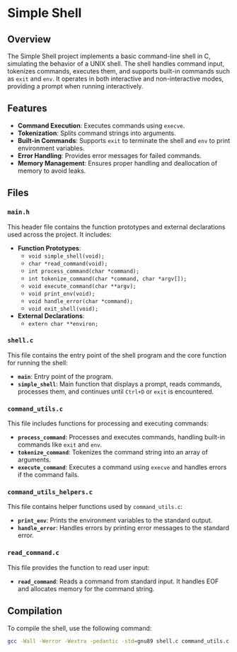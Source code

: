 # Simple Shell

## Overview

The Simple Shell project implements a basic command-line shell in C, simulating the behavior of a UNIX shell. The shell handles command input, tokenizes commands, executes them, and supports built-in commands such as `exit` and `env`. It operates in both interactive and non-interactive modes, providing a prompt when running interactively.

## Features

- **Command Execution**: Executes commands using `execve`.
- **Tokenization**: Splits command strings into arguments.
- **Built-in Commands**: Supports `exit` to terminate the shell and `env` to print environment variables.
- **Error Handling**: Provides error messages for failed commands.
- **Memory Management**: Ensures proper handling and deallocation of memory to avoid leaks.

## Files

### `main.h`

This header file contains the function prototypes and external declarations used across the project. It includes:

- **Function Prototypes**:
  - `void simple_shell(void);`
  - `char *read_command(void);`
  - `int process_command(char *command);`
  - `int tokenize_command(char *command, char *argv[]);`
  - `void execute_command(char **argv);`
  - `void print_env(void);`
  - `void handle_error(char *command);`
  - `void exit_shell(void);`
- **External Declarations**:
  - `extern char **environ;`

### `shell.c`

This file contains the entry point of the shell program and the core function for running the shell:

- **`main`**: Entry point of the program.
- **`simple_shell`**: Main function that displays a prompt, reads commands, processes them, and continues until `Ctrl+D` or `exit` is encountered.

### `command_utils.c`

This file includes functions for processing and executing commands:

- **`process_command`**: Processes and executes commands, handling built-in commands like `exit` and `env`.
- **`tokenize_command`**: Tokenizes the command string into an array of arguments.
- **`execute_command`**: Executes a command using `execve` and handles errors if the command fails.

### `command_utils_helpers.c`

This file contains helper functions used by `command_utils.c`:

- **`print_env`**: Prints the environment variables to the standard output.
- **`handle_error`**: Handles errors by printing error messages to the standard error.

### `read_command.c`

This file provides the function to read user input:

- **`read_command`**: Reads a command from standard input. It handles EOF and allocates memory for the command string.

## Compilation

To compile the shell, use the following command:

```bash
gcc -Wall -Werror -Wextra -pedantic -std=gnu89 shell.c command_utils.c read_command.c command_utils_helpers.c builtin_commands.c setenv_unsetenv.c -o shell

